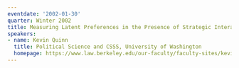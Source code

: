 ```yaml
---
eventdate: '2002-01-30'
quarter: Winter 2002
title: Measuring Latent Preferences in the Presence of Strategic Interaction
speakers:
- name: Kevin Quinn
  title: Political Science and CSSS, University of Washington
  homepage: https://www.law.berkeley.edu/our-faculty/faculty-sites/kevin-m-quinn/
---
```

